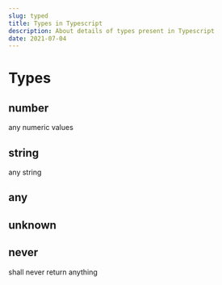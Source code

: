 ```yaml
---
slug: typed
title: Types in Typescript
description: About details of types present in Typescript
date: 2021-07-04
---
```


# Types

## number
any numeric values

## string
any string

## any

## unknown

## never
shall never return anything
